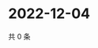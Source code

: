 # 2022-12-04

共 0 条

<!-- BEGIN WEIBO -->
<!-- 最后更新时间 Sun Dec 04 2022 04:13:33 GMT+0800 (China Standard Time) -->

<!-- END WEIBO -->
